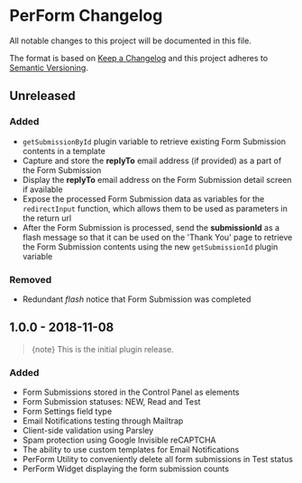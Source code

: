 # PerForm Changelog

All notable changes to this project will be documented in this file.

The format is based on [Keep a Changelog](http://keepachangelog.com/) and this project adheres to [Semantic Versioning](http://semver.org/).

## Unreleased

### Added

- `getSubmissionById` plugin variable to retrieve existing Form Submission contents in a template
- Capture and store the **replyTo** email address (if provided) as a part of the Form Submission
- Display the **replyTo** email address on the Form Submission detail screen if available
- Expose the processed Form Submission data as variables for the  `redirectInput` function, which allows them to be used as parameters in the return url
- After the Form Submission is processed, send the **submissionId** as a flash message so that it can be used on the 'Thank You' page to retrieve the Form Submission contents using the new `getSubmissionId` plugin variable

### Removed

- Redundant *flash* notice that Form Submission was completed

## 1.0.0 - 2018-11-08

> {note} This is the initial plugin release.

### Added

- Form Submissions stored in the Control Panel as elements
- Form Submission statuses: NEW, Read and Test
- Form Settings field type
- Email Notifications testing through Mailtrap
- Client-side validation using Parsley
- Spam protection using Google Invisible reCAPTCHA
- The ability to use custom templates for Email Notifications
- PerForm Utility to conveniently delete all form submissions in Test status
- PerForm Widget displaying the form submission counts
